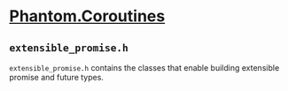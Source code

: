 # [Phantom.Coroutines](../README.md)

## ```extensible_promise.h```

```extensible_promise.h``` contains the classes that enable building extensible
promise and future types. 
